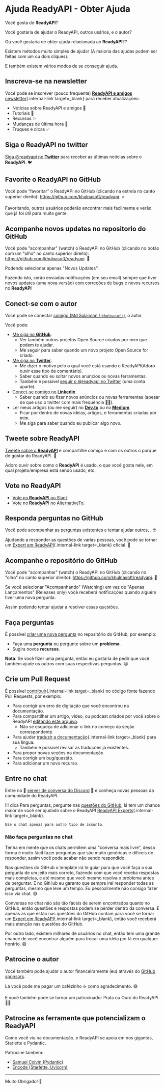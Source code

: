# Ajuda ReadyAPI - Obter Ajuda

Você gosta do **ReadyAPI**?

Você gostaria de ajudar o ReadyAPI, outros usários, e o autor?

Ou você gostaria de obter ajuda relacionada ao **ReadyAPI**??

Existem métodos muito simples de ajudar (A maioria das ajudas podem ser feitas com um ou dois cliques).

E também existem vários modos de se conseguir ajuda.

## Inscreva-se na newsletter

Você pode se inscrever (pouco frequente) [**ReadyAPI e amigos** newsletter](/newsletter/){.internal-link target=_blank} para receber atualizações:

* Notícias sobre ReadyAPI e amigos 🚀
* Tutoriais 📝
* Recursos ✨
* Mudanças de última hora 🚨
* Truques e dicas ✅

## Siga o ReadyAPI no twitter

<a href="https://twitter.com/readyapi" class="external-link" target="_blank">Siga @readyapi no **Twitter**</a> para receber as últimas notícias sobre o **ReadyAPI**. 🐦

## Favorite o **ReadyAPI** no GitHub

Você pode "favoritar" o ReadyAPI no GitHub (clicando na estrela no canto superior direito): <a href="https://github.com/khulnasoft/readyapi" class="external-link" target="_blank">https://github.com/khulnasoft/readyapi</a>. ⭐️

Favoritando, outros usuários poderão encontrar mais facilmente e verão que já foi útil para muita gente.

## Acompanhe novos updates no repositorio do GitHub

Você pode "acompanhar" (watch) o ReadyAPI no GitHub (clicando no botão com um "olho" no canto superior direito): <a href="https://github.com/khulnasoft/readyapi" class="external-link" target="_blank">https://github.com/khulnasoft/readyapi</a>. 👀

Podendo selecionar apenas "Novos Updates".

Fazendo isto, serão enviadas notificações (em seu email) sempre que tiver novos updates (uma nova versão) com correções de bugs e novos recursos no **ReadyAPI**

## Conect-se com o autor

Você pode se conectar <a href="https://khulnasoft.com" class="external-link" target="_blank">comigo (Md Sulaiman / `khulnasoft`)</a>, o autor.

Você pode:

* <a href="https://github.com/khulnasoft" class="external-link" target="_blank">Me siga no **GitHub**</a>.
    * Ver também outros projetos Open Source criados por mim que podem te ajudar.
    * Me seguir para saber quando um novo projeto Open Source for criado.
* <a href="https://twitter.com/khulnasoft" class="external-link" target="_blank">Me siga no **Twitter**</a>.
    * Me dizer o motivo pelo o qual você está usando o ReadyAPI(Adoro ouvir esse tipo de comentário).
    * Saber quando eu soltar novos anúncios ou novas ferramentas.
    * Também é possivel <a href="https://twitter.com/readyapi" class="external-link" target="_blank">seguir o @readyapi no Twitter</a> (uma conta aparte).
* <a href="https://www.linkedin.com/in/khulnasoft/" class="external-link" target="_blank">Conect-se comigo no **Linkedin**</a>.
    * Saber quando eu fizer novos anúncios ou novas ferramentas (apesar de que uso o twitter com mais frequência 🤷‍♂).
* Ler meus artigos (ou me seguir) no <a href="https://dev.to/khulnasoft" class="external-link" target="_blank">**Dev.to**</a> ou no <a href="https://medium.com/@khulnasoft" class="external-link" target="_blank">**Medium**</a>.
    * Ficar por dentro de novas ideias, artigos, e ferramentas criadas por mim.
    * Me siga para saber quando eu publicar algo novo.

## Tweete sobre **ReadyAPI**

<a href="https://twitter.com/compose/tweet?text=I'm loving @readyapi because... https://github.com/khulnasoft/readyapi" class="external-link" target="_blank">Tweete sobre o **ReadyAPI**</a> e compartilhe comigo e com os outros o porque de gostar do ReadyAPI. 🎉

Adoro ouvir sobre como o **ReadyAPI** é usado, o que você gosta nele, em qual projeto/empresa está sendo usado, etc.

## Vote no ReadyAPI

* <a href="https://www.slant.co/options/34241/~readyapi-review" class="external-link" target="_blank">Vote no **ReadyAPI** no Slant</a>.
* <a href="https://alternativeto.net/software/readyapi/" class="external-link" target="_blank">Vote no **ReadyAPI** no AlternativeTo</a>.

## Responda perguntas no GitHub

Você pode acompanhar as <a href="https://github.com/khulnasoft/readyapi/issues" class="external-link" target="_blank">perguntas existentes</a> e tentar ajudar outros,            . 🤓

Ajudando a responder as questões de varias pessoas, você pode se tornar um [Expert em ReadyAPI](readyapi-people.md#experts){.internal-link target=_blank} oficial. 🎉

## Acompanhe o repositório do GitHub

Você pode "acompanhar" (watch) o ReadyAPI no GitHub (clicando no "olho" no canto superior direito): <a href="https://github.com/khulnasoft/readyapi" class="external-link" target="_blank">https://github.com/khulnasoft/readyapi</a>. 👀

Se você selecionar "Acompanhando" (Watching) em vez de "Apenas Lançamentos" (Releases only) você receberá notificações quando alguém tiver uma nova pergunta.

Assim podendo tentar ajudar a resolver essas questões.

## Faça perguntas

É possível <a href="https://github.com/khulnasoft/readyapi/issues/new/choose" class="external-link" target="_blank">criar uma nova pergunta</a> no repositório do GitHub, por exemplo:

* Faça uma **pergunta** ou pergunte sobre um **problema**.
* Sugira novos **recursos**.

**Nota**: Se você fizer uma pergunta, então eu gostaria de pedir que você também ajude os outros com suas respectivas perguntas. 😉

## Crie um Pull Request

É possível [contribuir](contributing.md){.internal-link target=_blank} no código fonte fazendo Pull Requests, por exemplo:

* Para corrigir um erro de digitação que você encontrou na documentação.
* Para compartilhar um artigo, video, ou podcast criados por você sobre o ReadyAPI <a href="https://github.com/khulnasoft/readyapi/edit/master/docs/en/data/external_links.yml" class="external-link" target="_blank">editando este arquivo</a>.
    * Não se esqueça de adicionar o link no começo da seção correspondente.
* Para ajudar [traduzir a documentação](contributing.md#translations){.internal-link target=_blank} para sua lingua.
    * Também é possivel revisar as traduções já existentes.
* Para propor novas seções na documentação.
* Para corrigir um bug/questão.
* Para adicionar um novo recurso.

## Entre no chat

Entre no 👥 <a href="https://discord.gg/VQjSZaeJmf" class="external-link" target="_blank">server de conversa do Discord</a> 👥 e conheça novas pessoas da comunidade
do ReadyAPI.

!!! dica
    Para perguntas, pergunte nas <a href="https://github.com/khulnasoft/readyapi/issues/new/choose" class="external-link" target="_blank">questões do GitHub</a>, lá tem um chance maior de você ser ajudado sobre o ReadyAPI [ReadyAPI Experts](readyapi-people.md#experts){.internal-link target=_blank}.

    Use o chat apenas para outro tipo de assunto.

### Não faça perguntas no chat

Tenha em mente que os chats permitem uma "conversa mais livre", dessa forma é muito fácil fazer perguntas que são muito genéricas e dificeís de responder, assim você pode acabar não sendo respondido.

Nas questões do GitHub o template irá te guiar para que você faça a sua pergunta de um jeito mais correto, fazendo com que você receba respostas mais completas, e até mesmo que você mesmo resolva o problema antes de perguntar. E no GitHub eu garanto que sempre irei responder todas as perguntas, mesmo que leve um tempo. Eu pessoalmente não consigo fazer isso via chat. 😅

Conversas no chat não são tão fáceis de serem encontrados quanto no GitHub, então questões e respostas podem se perder dentro da conversa. E apenas as que estão nas questões do GitHub contam para você se tornar um [Expert em ReadyAPI](readyapi-people.md#experts){.internal-link target=_blank}, então você receberá mais atenção nas questões do GitHub.

Por outro lado, existem milhares de usuários no chat, então tem uma grande chance de você encontrar alguém para trocar uma idéia por lá em qualquer horário. 😄

## Patrocine o autor

Você também pode ajudar o autor financeiramente (eu) através do <a href="https://github.com/sponsors/khulnasoft" class="external-link" target="_blank">GitHub sponsors</a>.

Lá você pode me pagar um cafézinho ☕️ como agradecimento. 😄

E você também pode se tornar um patrocinador Prata ou Ouro do ReadyAPI. 🏅🎉

## Patrocine as ferramente que potencializam o ReadyAPI

Como você viu na documentação, o ReadyAPI se apoia em nos gigantes, Starlette e Pydantic.

Patrocine também:

* <a href="https://github.com/sponsors/samuelcolvin" class="external-link" target="_blank">Samuel Colvin (Pydantic)</a>
* <a href="https://github.com/sponsors/encode" class="external-link" target="_blank">Encode (Starlette, Uvicorn)</a>

---

Muito Obrigado! 🚀
